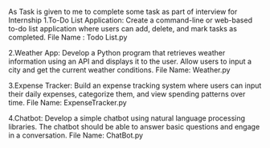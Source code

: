As Task is given to me to complete some task as part of interview for Internship
1.To-Do List Application: 
Create a command-line or web-based to-do list application where users can add, delete, and mark tasks as completed. 
File Name : Todo List.py

2.Weather App: 
Develop a Python program that retrieves weather information using an API and displays it to the user. Allow users to input a city and get the current weather conditions. 
File Name: Weather.py

3.Expense Tracker: 
Build an expense tracking system where users can input their daily expenses, categorize them, and view spending patterns over time.
File Name: ExpenseTracker.py

4.Chatbot: 
Develop a simple chatbot using natural language processing libraries. The chatbot should be able to answer basic questions and engage in a conversation.
File Name: ChatBot.py
